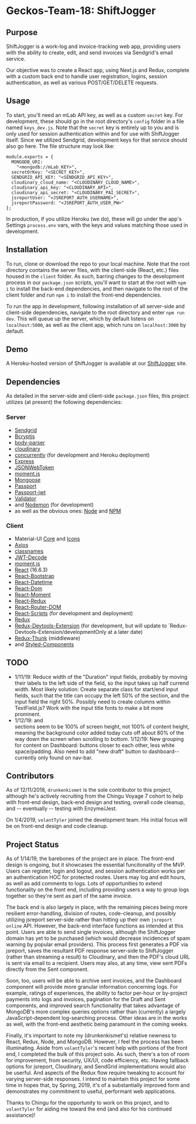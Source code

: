 # Geckos-Team-18: ShiftJogger

## Purpose

ShiftJogger is a work-log and invoice-tracking web app, providing users with the ability to create, edit, and send invoices via Sendgrid's email service.

Our objective was to create a React app, using Next.js and Redux, complete with a custom back end to handle user registration, logins, session authentication, as well as various POST/GET/DELETE requests.

## Usage

To start, you'll need an mLab API key, as well as a custom `secret` key. For development, these should go in the root directory's `config` folder in a file named `keys_dev.js`. Note that the `secret` key is entirely up to you and is only used for session authentication within and for use with ShiftJogger itself. Since we utilized Sendgrid, development keys for that service should also go here. The file structure may look like:

```
module.exports = {
  MONGODB_URI:
    "<mongodb://mLab_KEY>",
  secretOrKey: "<SECRET_KEY>",
  SENDGRID_API_KEY: "<SENDGRID_API_KEY>",
  cloudinary_cloud_name: "<CLOUDINARY_CLOUD_NAME>",
  cloudinary_api_key: "<CLOUDINARY_API>",
  cloudinary_api_secret: "<CLOUDINARY_PAI_SECRET>",
  jsreportUser: "<JSREPORT_AUTH_USERNAME>",
  jsreportPassword: "<JSREPORT_AUTH_USER_PW>"
};
```

In production, if you utilize Heroku (we do), these will go under the app's Settings `process.env` vars, with the keys and values matching those used in development.

## Installation

To run, clone or download the repo to your local machine. Note that the root directory contains the server files, with the client-side (React, etc.) files housed in the `client` folder. As such, barring changes to the development process in our `package.json` scripts, you'll want to start at the root with `npm i` to install the back-end dependencies, and then navigate to the root of the client folder and run `npm i` to install the front-end dependencies.

To run the app in development, following installation of all server-side and client-side dependencies, navigate to the root directory and enter `npm run dev`. This will queue up the server, which by default listens on `localhost:5000`, as well as the client app, which runs on `localhost:3000` by default.

## Demo

A Heroku-hosted version of ShiftJogger is available at our [ShiftJogger](https://shift-jogger-app.herokuapp.com/) site.

## Dependencies

As detailed in the server-side and client-side `package.json` files, this project utilizes (at present) the following dependencies:

### Server

- [Sendgrid](https://www.npmjs.com/package/@sendgrid/mail)
- [Bcryptjs](https://www.npmjs.com/package/bcryptjs)
- [body-parser](https://www.npmjs.com/package/body-parser)
- [cloudinary](https://www.npmjs.com/package/cloudinary)
- [concurrently](https://www.npmjs.com/package/concurrently) (for development and Heroku deployment)
- [Express](https://www.npmjs.com/package/express)
- [JSONWebToken](https://www.npmjs.com/package/jsonwebtoken)
- [moment.js](https://www.npmjs.com/package/moment)
- [Mongoose](https://www.npmjs.com/package/mongoose)
- [Passport](https://www.npmjs.com/package/passport)
- [Passport-jwt](https://www.npmjs.com/package/passport-jwt)
- [Validator](https://www.npmjs.com/package/validator)
- and [Nodemon](https://www.npmjs.com/package/nodemon) (for development)
- as well as the obvious ones: [Node](https://www.npmjs.com/package/node) and [NPM](https://www.npmjs.com/package/npm)

### Client

- Material-UI [Core](https://www.npmjs.com/package/@material-ui/core) and [Icons](https://www.npmjs.com/package/@material-ui/icons)
- [Axios](https://www.npmjs.com/package/axios)
- [classnames](https://www.npmjs.com/package/classnames)
- [JWT-Decode](https://www.npmjs.com/package/jwt-decode)
- [moment.js](https://www.npmjs.com/package/moment)
- [React](https://www.npmjs.com/package/react) (16.6.3)
- [React-Bootstrap](https://www.npmjs.com/package/react-bootstrap)
- [React-Datetime](https://www.npmjs.com/package/react-datetime)
- [React-Dom](https://www.npmjs.com/package/react-dom)
- [React-Moment](https://www.npmjs.com/package/react-moment)
- [React-Redux](https://www.npmjs.com/package/react-redux)
- [React-Router-DOM](https://www.npmjs.com/package/react-router-dom)
- [React-Scripts](https://www.npmjs.com/package/react-scripts) (for development and deployment)
- [Redux](https://www.npmjs.com/package/redux)
- [Redux-Devtools-Extension](https://www.npmjs.com/package/redux-devtools-extension) (for development, but will update to `Redux-Devtools-Extension/developmentOnly at a later date)
- [Redux-Thunk](https://www.npmjs.com/package/redux-thunk) (middleware)
- and [Styled-Components](https://www.npmjs.com/package/styled-components)

## TODO

- 1/11/19: Reduce width of the "Duration" input fields, probably by moving their labels to the left side of the field, so the input takes up half currend width. Most likely solution: Create separate class for start/end input fields, such that the title can occupy the left 50% of the section, and the input field the right 50%. Possibly need to create columns within TextField.js? Work with the input title fonts to make a bit more prominent.
- 1/12/19: <body> and <div id="root"> sections seem to be 100% of screen height, not 100% of content height, meaning the background color added today cuts off about 80% of the way down the screen when scrolling to bottom.
  1/12/19: New grouping for content on Dashboard: buttons closer to each other, less white space/padding. Also need to add "new draft" button to dashboard--currently only found on nav-bar.

## Contributors

As of 12/11/2018, `drunkenkismet` is the sole contributor to this project, although he's actively recruiting from the Chingu Voyage 7 cohort to help with front-end design, back-end design and testing, overall code cleanup, and -- eventually -- testing with Enzyme/Jest.

On 1/4/2019, `volantTyler` joined the development team. His initial focus will be on front-end design and code cleanup.

## Project Status

As of 1/14/19, the barebones of the project are in place. The front-end design is ongoing, but it showcases the essential funcitonality of the MVP. Users can register, login and logout, and session authentication works per an authentication HOC for protected routes. Users may log and edit hours, as well as add comments to logs. Lots of opportunities to extend functionality on the front end, including providing users a way to group logs together so they're sent as part of the same invoice.

The back end is also largely in place, with the remaining pieces being more resilient error-handling, division of routes, code-cleanup, and possibly utilizing jsreport server-side rather than hitting up their own `jsreport online` API. However, the back-end interface functions as intended at this point. Users are able to send single invoices, although the ShiftJogger domain has yet to be purchased (which would decrease incidences of spam warning by popular email providers). This process first generates a PDF via jsreport, saves the resultant PDF response server-side to ShiftJogger (rather than streaming a result) to Cloudinary, and then the PDF's cloud URL is sent via email to a recipient. Users may also, at any time, view sent PDFs directly from the Sent component.

Soon, too, users will be able to archive sent invoices, and the Dashboard component will provide more granular information concerning logs. For example, ratings of experiences, the ability to factor per-hour or by-project payments into logs and invoices, pagination for the Draft and Sent components, and improved search functionality that takes advantage of MongoDB's more complex queries options rather than (currently) a largely JavaScript-dependent log-searching process. Other ideas are in the works as well, with the front-end aesthetic being paramount in the coming weeks.

Finally, it's important to note my (drunkenkismet's) relative newness to React, Redux, Node, and MongoDB. However, I feel the process has been illuminating. Aside from `volantTyler`'s recent help with portions of the front end, I completed the bulk of this project solo. As such, there's a ton of room for improvement, from security, UX/UI, code efficiency, etc. Having fallback options for jsreport, Cloudinary, and SendGrid implementations would also be userful. And aspects of the Redux flow require tweaking to account for varying server-side responses. I intend to maintain this project for some time in hopes that, by Spring, 2019, it's of a substantially improved form and demonstrates my commitment to useful, performant web applications.

Thanks to Chingu for the opportunity to work on this project, and to `volantTyler` for aiding me toward the end (and also for his continued assistance)!

